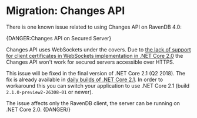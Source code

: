 # Migration: Changes API

There is one known issue related to using Changes API on RavenDB 4.0:

{DANGER:Changes API on Secured Server}

Changes API uses WebSockets under the covers. Due to [the lack of support for client certificates in WebSockets implementation in .NET Core 2.0](https://github.com/dotnet/corefx/issues/5120#issuecomment-348557761)
the Changes API won't work for secured servers accessible over HTTPS.

This issue will be fixed in the final version of .NET Core 2.1 (Q2 2018). The fix is already available in [daily builds of .NET Core 2.1](https://github.com/dotnet/core-setup#daily-builds). 
In order to workaround this you can switch your application to use .NET Core 2.1 (build `2.1.0-preview2-26308-01` or newer). 

The issue affects only the RavenDB client, the server can be running on .NET Core 2.0.
{DANGER/}
